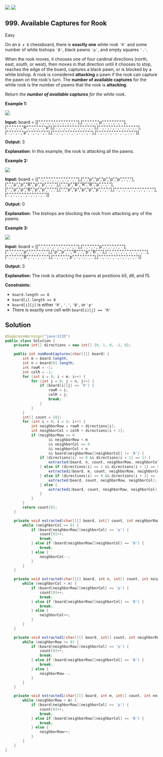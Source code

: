 [![](https://img.shields.io/github/stars/javadev/LeetCode-in-Java?label=Stars&style=flat-square)](https://github.com/javadev/LeetCode-in-Java)
[![](https://img.shields.io/github/forks/javadev/LeetCode-in-Java?label=Fork%20me%20on%20GitHub%20&style=flat-square)](https://github.com/javadev/LeetCode-in-Java/fork)

## 999\. Available Captures for Rook

Easy

On an `8 x 8` chessboard, there is **exactly one** white rook `'R'` and some number of white bishops `'B'`, black pawns `'p'`, and empty squares `'.'`.

When the rook moves, it chooses one of four cardinal directions (north, east, south, or west), then moves in that direction until it chooses to stop, reaches the edge of the board, captures a black pawn, or is blocked by a white bishop. A rook is considered **attacking** a pawn if the rook can capture the pawn on the rook's turn. The **number of available captures** for the white rook is the number of pawns that the rook is **attacking**.

Return _the **number of available captures** for the white rook_.

**Example 1:**

![](https://assets.leetcode.com/uploads/2019/02/20/1253_example_1_improved.PNG)

**Input:** board = \[\[".",".",".",".",".",".",".","."],[".",".",".","p",".",".",".","."],[".",".",".","R",".",".",".","p"],[".",".",".",".",".",".",".","."],[".",".",".",".",".",".",".","."],[".",".",".","p",".",".",".","."],[".",".",".",".",".",".",".","."],[".",".",".",".",".",".",".","."]]

**Output:** 3

**Explanation:** In this example, the rook is attacking all the pawns.

**Example 2:**

![](https://assets.leetcode.com/uploads/2019/02/19/1253_example_2_improved.PNG)

**Input:** board = \[\[".",".",".",".",".",".",".","."],[".","p","p","p","p","p",".","."],[".","p","p","B","p","p",".","."],[".","p","B","R","B","p",".","."],[".","p","p","B","p","p",".","."],[".","p","p","p","p","p",".","."],[".",".",".",".",".",".",".","."],[".",".",".",".",".",".",".","."]]

**Output:** 0

**Explanation:** The bishops are blocking the rook from attacking any of the pawns.

**Example 3:**

![](https://assets.leetcode.com/uploads/2019/02/20/1253_example_3_improved.PNG)

**Input:** board = \[\[".",".",".",".",".",".",".","."],[".",".",".","p",".",".",".","."],[".",".",".","p",".",".",".","."],["p","p",".","R",".","p","B","."],[".",".",".",".",".",".",".","."],[".",".",".","B",".",".",".","."],[".",".",".","p",".",".",".","."],[".",".",".",".",".",".",".","."]]

**Output:** 3

**Explanation:** The rook is attacking the pawns at positions b5, d6, and f5.

**Constraints:**

*   `board.length == 8`
*   `board[i].length == 8`
*   `board[i][j]` is either `'R'`, `'.'`, `'B'`, or `'p'`
*   There is exactly one cell with `board[i][j] == 'R'`

## Solution

```java
@SuppressWarnings("java:S135")
public class Solution {
    private int[] directions = new int[] {0, 1, 0, -1, 0};

    public int numRookCaptures(char[][] board) {
        int m = board.length;
        int n = board[0].length;
        int rowR = -1;
        int colR = -1;
        for (int i = 0; i < m; i++) {
            for (int j = 0; j < n; j++) {
                if (board[i][j] == 'R') {
                    rowR = i;
                    colR = j;
                    break;
                }
            }
        }
        int[] count = {0};
        for (int i = 0; i < 4; i++) {
            int neighborRow = rowR + directions[i];
            int neighborCol = colR + directions[i + 1];
            if (neighborRow >= 0
                    && neighborRow < m
                    && neighborCol >= 0
                    && neighborCol < n
                    && board[neighborRow][neighborCol] != 'B') {
                if (directions[i] == 0 && directions[i + 1] == 1) {
                    extracted(board, n, count, neighborRow, neighborCol);
                } else if (directions[i] == 1 && directions[i + 1] == 0) {
                    extracted1(board, m, count, neighborRow, neighborCol);
                } else if (directions[i] == 0 && directions[i + 1] == -1) {
                    extracted(board, count, neighborRow, neighborCol);
                } else {
                    extracted1(board, count, neighborRow, neighborCol);
                }
            }
        }
        return count[0];
    }

    private void extracted(char[][] board, int[] count, int neighborRow, int neighborCol) {
        while (neighborCol >= 0) {
            if (board[neighborRow][neighborCol] == 'p') {
                count[0]++;
                break;
            } else if (board[neighborRow][neighborCol] == 'B') {
                break;
            } else {
                neighborCol--;
            }
        }
    }

    private void extracted(char[][] board, int n, int[] count, int neighborRow, int neighborCol) {
        while (neighborCol < n) {
            if (board[neighborRow][neighborCol] == 'p') {
                count[0]++;
                break;
            } else if (board[neighborRow][neighborCol] == 'B') {
                break;
            } else {
                neighborCol++;
            }
        }
    }

    private void extracted1(char[][] board, int[] count, int neighborRow, int neighborCol) {
        while (neighborRow >= 0) {
            if (board[neighborRow][neighborCol] == 'p') {
                count[0]++;
                break;
            } else if (board[neighborRow][neighborCol] == 'B') {
                break;
            } else {
                neighborRow--;
            }
        }
    }

    private void extracted1(char[][] board, int m, int[] count, int neighborRow, int neighborCol) {
        while (neighborRow < m) {
            if (board[neighborRow][neighborCol] == 'p') {
                count[0]++;
                break;
            } else if (board[neighborRow][neighborCol] == 'B') {
                break;
            } else {
                neighborRow++;
            }
        }
    }
}
```